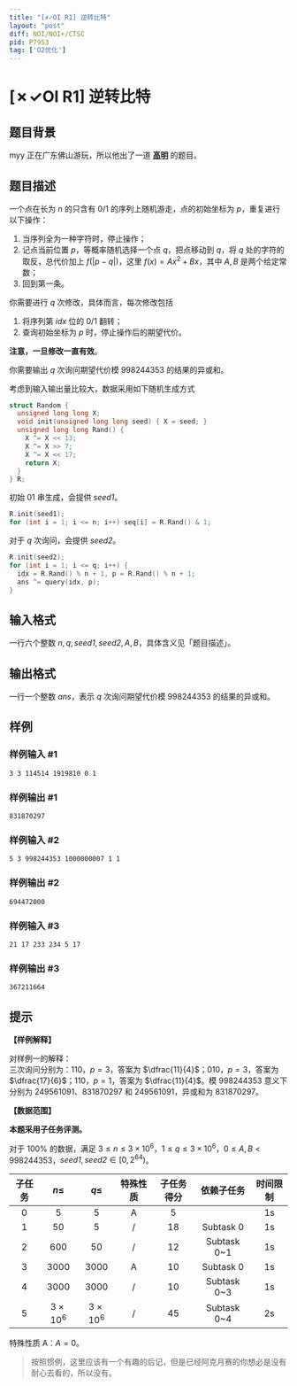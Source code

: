 ```yaml
---
title: "[✗✓OI R1] 逆转比特"
layout: "post"
diff: NOI/NOI+/CTSC
pid: P7953
tag: ['O2优化']
---
```

# [✗✓OI R1] 逆转比特
## 题目背景

myy 正在广东佛山游玩，所以他出了一道 [**高明**](https://baike.baidu.com/item/%E9%AB%98%E6%98%8E%E5%8C%BA/7747108?fr=aladdin) 的题目。
## 题目描述

一个点在长为 $n$ 的只含有 0/1 的序列上随机游走，点的初始坐标为 $p$，重复进行以下操作：
1. 当序列全为一种字符时，停止操作；
2. 记点当前位置 $p$，等概率随机选择一个点 $q$，把点移动到 $q$，将 $q$ 处的字符的取反，总代价加上 $f(|p-q|)$，这里 $f(x)=Ax^2+Bx$，其中 $A,B$ 是两个给定常数；
3. 回到第一条。

你需要进行 $q$ 次修改，具体而言，每次修改包括
1. 将序列第 $\mathit{idx}$ 位的 0/1 翻转；
2. 查询初始坐标为 $p$ 时，停止操作后的期望代价。

**注意，一旦修改一直有效**。

你需要输出 $q$ 次询问期望代价模 $998244353$ 的结果的异或和。

考虑到输入输出量比较大，数据采用如下随机生成方式
```cpp
struct Random {
  unsigned long long X;
  void init(unsigned long long seed) { X = seed; }
  unsigned long long Rand() {
    X ^= X << 13;
    X ^= X >> 7;
    X ^= X << 17;
    return X;
  }
} R;
```
初始 01 串生成，会提供 $\mathit{seed1}$。
```cpp
R.init(seed1);
for (int i = 1; i <= n; i++) seq[i] = R.Rand() & 1;
```
对于 $q$ 次询问，会提供 $\mathit{seed2}$。
```cpp
R.init(seed2);
for (int i = 1; i <= q; i++) {
  idx = R.Rand() % n + 1, p = R.Rand() % n + 1;
  ans ^= query(idx, p);
}
```
## 输入格式

一行六个整数 $n,q,\mathit{seed1},\mathit{seed2},A,B$，具体含义见「题目描述」。
## 输出格式

一行一个整数 $\mathit{ans}$，表示 $q$ 次询问期望代价模 $998244353$ 的结果的异或和。
## 样例

### 样例输入 #1
```
3 3 114514 1919810 0 1
```
### 样例输出 #1
```
831870297
```
### 样例输入 #2
```
5 3 998244353 1000000007 1 1
```
### 样例输出 #2
```
694472000
```
### 样例输入 #3
```
21 17 233 234 5 17
```
### 样例输出 #3
```
367211664
```
## 提示

**【样例解释】**

对样例一的解释：  
三次询问分别为：$110$，$p=3$，答案为 $\dfrac{11}{4}$；$010$，$p=3$，答案为 $\dfrac{17}{6}$；$110$，$p=1$，答案为 $\dfrac{11}{4}$。模 $998244353$ 意义下分别为 $249561091$、$831870297$ 和 $249561091$，异或和为 $831870297$。

**【数据范围】**

**本题采用子任务评测。**

对于 $100\%$ 的数据，满足 $3 \leq n \leq 3\times10^6$，$1 \leq q \leq 3\times10^6$，$0 \leq A, B < 998244353$，$\mathit{seed1}, \mathit{seed2}\in [0, 2^{64})$。

| 子任务  |  $n\le$   |  $q\le$ | 特殊性质  | 子任务得分  | 依赖子任务 | 时间限制 |
| :----: | :-----: | :-----: | :------: | :-------: |:----:|:----:|
|   0    |    $5$    |     $5$   |    A     |      5    || 1s |
|   1    |    $50$   |     $5$   |    /     |     18    |Subtask 0| 1s |
|   2    |   $600$   |    $50$   |    /     |     12    |Subtask 0~1| 1s |
|   3    |   $3000$  |   $3000$  |    A     |     10    |Subtask 0| 1s |
|   4    |   $3000$  |  $3000$  |    /     |     10    |Subtask 0~3| 1s |
|   5    | $3\times10^6$ | $3\times10^6$ |    /     |     45    |Subtask 0~4| 2s |

特殊性质 A：$A = 0$。

> 按照惯例，这里应该有一个有趣的后记，但是已经阿克月赛的你想必是没有耐心去看的，所以没有。
